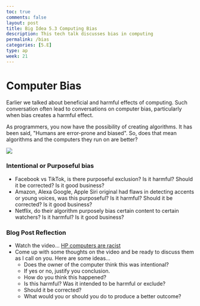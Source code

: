 ```yaml
---
toc: true
comments: false
layout: post
title: Big Idea 5.3 Computing Bias
description: This tech talk discusses bias in computing
permalink: /bias
categories: [5.E]
type: ap
week: 21
---
```


# Computer Bias
Earlier we talked about beneficial and harmful effects of computing.  Such conversation often lead to conversations on computer bias, particularly when bias creates a harmful effect.

As programmers, you now have the possibility of creating algorithms.  It has been said, "Humans are error-prone and biased".  So, does that mean algorithms and the computers they run on are better?

![]({{site.baseurl}}/images/computerbias.webp)

### Intentional or Purposeful bias
* Facebook vs TikTok, is there purposeful exclusion?  Is it harmful?  Should it be corrected?  Is it good business?
* Amazon, Alexa Google, Apple Siri original had flaws in detecting accents or young voices, was this purposeful?  Is it harmful?  Should it be corrected?  Is it good business?
* Netflix, do their algorithm purposely bias certain content to certain watchers?  Is it harmful?  Is it good business?

### Blog Post Reflection
* Watch the video... [HP computers are racist](https://www.youtube.com/watch?v=t4DT3tQqgRM)
* Come up with some thoughts on the video and be ready to discuss them as I call on you.  Here are some ideas...
    * Does the owner of the computer think this was intentional?
    * If yes or no, justify you conclusion.
    * How do you think this happened?
    * Is this harmful?  Was it intended to be harmful or exclude?
    * Should it be corrected?
    * What would you or should you do to produce a better outcome?
